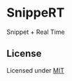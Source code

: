 SnippeRT
==========

Snippet + Real Time

License
-------
Licensed under [MIT](https://github.com/ravenjohn/snippeRT/blob/master/LICENSE)
